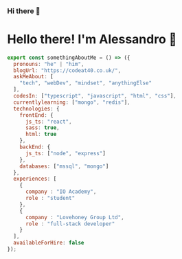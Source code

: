 ### Hi there 👋

<!--
**alecorra/alecorra** is a ✨ _special_ ✨ repository because its `README.md` (this file) appears on your GitHub profile.

Here are some ideas to get you started:

- 🔭 I’m currently working on ...
- 🌱 I’m currently learning ...
- 👯 I’m looking to collaborate on ...
- 🤔 I’m looking for help with ...
- 💬 Ask me about ...
- 📫 How to reach me: ...
- 😄 Pronouns: ...
- ⚡ Fun fact: ...
-->

<h1>Hello there! I'm Alessandro 👋</h1>

```js
export const somethingAboutMe = () => ({
  pronouns: "he" | "him",
  blogUrl: "https://codeat40.co.uk/",
  askMeAbout: [
    "tech", "webDev", "mindset", "anythingElse"
  ],
  codesIn: ["typescript", "javascript", "html", "css"],
  currentlylearning: ["mongo", "redis"],
  technologies: {
    frontEnd: {
      js_ts: "react",
      sass: true,
      html: true
    },
    backEnd: {
      js_ts: ["node", "express"]
    },
    databases: ["mssql", "mongo"]
  },
  experiences: [
    {
      company : "IO Academy",
      role : "student"
    },
    {
      company : "Lovehoney Group Ltd",
      role : "full-stack developer"
    }
  ],
  availableForHire: false
});
```
